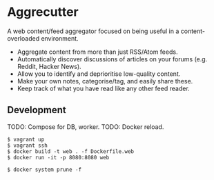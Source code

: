 # Aggrecutter

A web content/feed aggregator focused on being useful in a content-overloaded environment.

* Aggregate content from more than just RSS/Atom feeds.
* Automatically discover discussions of articles on your forums (e.g. Reddit, Hacker News).
* Allow you to identify and deprioritise low-quality content.
* Make your own notes, categorise/tag, and easily share these.
* Keep track of what you have read like any other feed reader.

## Development

TODO: Compose for DB, worker.
TODO: Docker reload.

    $ vagrant up
    $ vagrant ssh
    $ docker build -t web . -f Dockerfile.web
    $ docker run -it -p 8080:8080 web

    $ docker system prune -f
